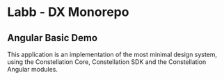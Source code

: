 # Labb - DX Monorepo

## Angular Basic Demo

This application is an implementation of the most minimal design system, using the Constellation Core, Constellation SDK and the Constellation Angular modules.
